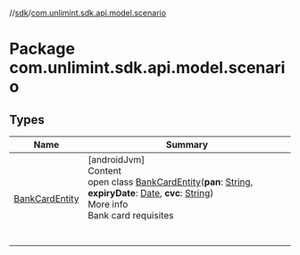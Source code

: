 //[sdk](../../index.md)/[com.unlimint.sdk.api.model.scenario](index.md)



# Package com.unlimint.sdk.api.model.scenario  


## Types  
  
|  Name |  Summary | 
|---|---|
| <a name="com.unlimint.sdk.api.model.scenario/BankCardEntity///PointingToDeclaration/"></a>[BankCardEntity](-bank-card-entity/index.md)| <a name="com.unlimint.sdk.api.model.scenario/BankCardEntity///PointingToDeclaration/"></a>[androidJvm]  <br>Content  <br>open class [BankCardEntity](-bank-card-entity/index.md)(**pan**: [String](https://kotlinlang.org/api/latest/jvm/stdlib/kotlin/-string/index.html), **expiryDate**: [Date](https://developer.android.com/reference/kotlin/java/util/Date.html), **cvc**: [String](https://kotlinlang.org/api/latest/jvm/stdlib/kotlin/-string/index.html))  <br>More info  <br>Bank card requisites  <br><br><br>|

